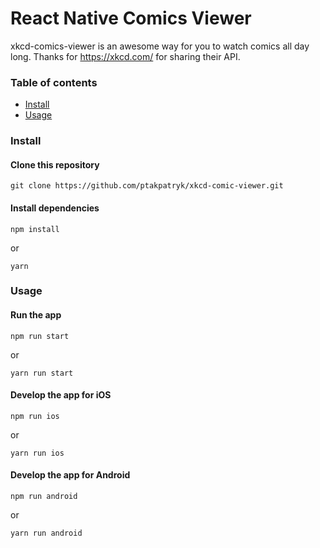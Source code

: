 # React Native Comics Viewer

xkcd-comics-viewer is an awesome way for you to watch comics all day long.
Thanks for https://xkcd.com/ for sharing their API.

### Table of contents

- [Install](#install)
- [Usage](#usage)

### Install

#### Clone this repository

```
git clone https://github.com/ptakpatryk/xkcd-comic-viewer.git
```

#### Install dependencies

```
npm install
```

or

```
yarn
```

### Usage

#### Run the app

```
npm run start
```

or

```
yarn run start
```

#### Develop the app for iOS

```
npm run ios
```

or

```
yarn run ios
```

#### Develop the app for Android

```
npm run android
```

or

```
yarn run android
```
